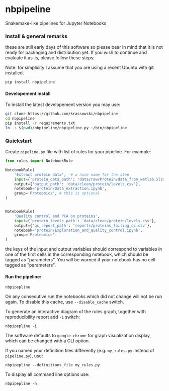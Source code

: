 # nbpipeline
Snakemake-like pipelines for Jupyter Notebooks

### Install & general remarks

these are still early days of this software so please bear in mind that it is not ready for packaging and distribution yet.
If you wish to continue and evaluate it as-is, please follow these steps:

Note: for simplicity I assume that you are using a recent Ubuntu with git installed.


```bash
pip install nbpipeline
```

#### Developement install

To install the latest developement version you may use:

```bash
git clone https://github.com/krassowski/nbpipeline
cd nbpipeline
pip install -r requirements.txt
ln -s $(pwd)/nbpipeline/nbpipeline.py ~/bin/nbpipeline
```

### Quickstart

Create `pipeline.py` file with list of rules for your pipeline. For example:

```python
from rules import NotebookRule

NotebookRule(
    'Extract protein data',  # a nice name for the step
    input={'protein_data_path': 'data/raw/Protein/data_from_wetlab.xlsx'},
    output={'output_path': 'data/clean/protein/levels.csv'},
    notebook='protein/Data_extraction.ipynb',
    group='Proteomics', # this is optional
)


NotebookRule(
    'Quality control and PCA on proteins',
    input={'protein_levels_path': 'data/clean/protein/levels.csv'},
    output={'qc_report_path': 'reports/proteins_failing_qc.csv'},
    notebook='protein/Exploration_and_quality_control.ipynb',
    group='Proteomics'
)
```

the keys of the input and output variables should correspond to variables in one of the first cells
in the corresponding notebook, which should be tagged as "parameters".
You will be warned if your notebook has no cell tagged as "parameters".

#### Run the pipeline:

```
nbpipepline
```

On any consecutive run the notebooks which did not change will not be run again.
To disable this cache, use `--disable_cache` switch.

To generate an interactive diagram of the rules graph, together with reproducibility report add `-i` switch:

```
nbpipepline -i
```

The software defaults to `google-chrome` for graph visualization display, which can be changed with a CLI option.

If you named your definition files differently (e.g. `my_rules.py` instead of `pipeline.py`), use:

```
nbpipepline --definitions_file my_rules.py
```


To display all command line options use:

```
nbpipepline -h
```

